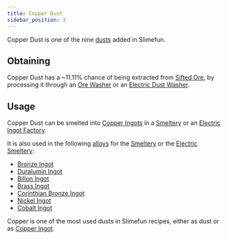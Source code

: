 ```yaml
---
title: Copper Dust
sidebar_position: 3
---
```


Copper Dust is one of the nine [dusts](/docs/Slimefun/Resources/Dusts) added in Slimefun.

## Obtaining

Copper Dust has a ~11.11% chance of being extracted from [Sifted Ore](Sifted-Ore), by processing it through an [Ore Washer](Ore-Washer) or an [Electric Dust Washer](Electric-Dust-Washer).

## Usage

Copper Dust can be smelted into [Copper Ingots](Copper-Ingot) in a [Smeltery](Smeltery) or an [Electric Ingot Factory](Electric-Ingot-Factory).

It is also used in the following [alloys](Ingots#Alloys) for the [Smeltery](Smeltery) or the [Electric Smeltery](Electric-Smeltery):

* [Bronze Ingot](Bronze-Ingot)
* [Duralumin Ingot](Duralumin-Ingot)
* [Billon Ingot](Billon-Ingot)
* [Brass Ingot](Brass-Ingot)
* [Corinthian Bronze Ingot](Corinthian-Bronze-Ingot)
* [Nickel Ingot](Nickel-Ingot)
* [Cobalt Ingot](Cobalt-Ingot)

Copper is one of the most used dusts in Slimefun recipes, either as dust or as [Copper Ingot](Copper-Ingot).
